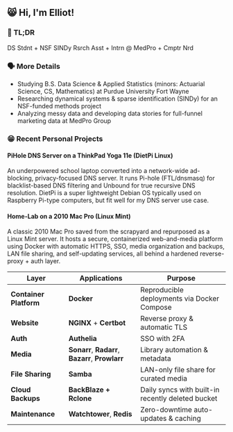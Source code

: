 ## 😸 Hi, I'm Elliot!

### 🥱 TL;DR

DS Stdnt + NSF SINDy Rsrch Asst + Intrn @ MedPro + Cmptr Nrd

### 🗣️ More Details

- Studying B.S. Data Science & Applied Statistics (minors: Actuarial Science, CS, Mathematics) at Purdue University Fort Wayne
- Researching dynamical systems & sparse identification (SINDy) for an NSF-funded methods project
- Analyzing messy data and developing data stories for full-funnel marketing data at MedPro Group

### 😁 Recent Personal Projects

#### PiHole DNS Server on a ThinkPad Yoga 11e (DietPi Linux)

An underpowered school laptop converted into a network-wide ad-blocking, privacy-focused DNS server. It runs Pi-hole (FTL/dnsmasq) for blacklist-based DNS filtering and Unbound for true recursive DNS resolution. DietPi is a super lightweight Debian OS typically used on Raspberry Pi-type computers, but fit well for my DNS server use case.

#### Home-Lab on a 2010 Mac Pro (Linux Mint)

A classic 2010 Mac Pro saved from the scrapyard and repurposed as a Linux Mint server. It hosts a secure, containerized web-and-media platform using Docker with automatic HTTPS, SSO, media organization and backups, LAN file sharing, and self-updating services, all behind a hardened reverse-proxy + auth layer.

| Layer                  | Applications                                     | Purpose                                           |
|------------------------|--------------------------------------------------|---------------------------------------------------|
| **Container Platform** | **Docker**                                       | Reproducible deployments via Docker Compose       |
| **Website**            | **NGINX** + **Certbot**                          | Reverse proxy & automatic TLS                     |
| **Auth**               | **Authelia**                                     | SSO with 2FA                                      |
| **Media**              | **Sonarr**, **Radarr**, **Bazarr**, **Prowlarr** | Library automation & metadata                     |
| **File Sharing**       | **Samba**                                        | LAN-only file share for curated media             |
| **Cloud Backups**      | **BackBlaze + Rclone**                           | Daily syncs with built-in recently deleted bucket |
| **Maintenance**        | **Watchtower**, **Redis**                        | Zero-downtime auto-updates & caching              |
